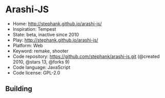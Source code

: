 # Arashi-JS

- Home: http://stephank.github.io/arashi-js/
- Inspiration: Tempest
- State: beta, inactive since 2010
- Play: http://stephank.github.io/arashi-js/
- Platform: Web
- Keyword: remake, shooter
- Code repository: https://github.com/stephank/arashi-js.git (@created 2010, @stars 13, @forks 9)
- Code language: JavaScript
- Code license: GPL-2.0

## Building

